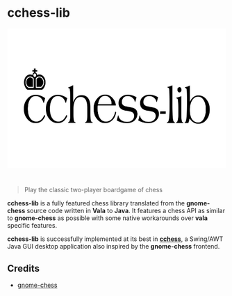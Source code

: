 # cchess-lib

<p align="center">
    <img src="assets/cchess-lib.png" alt="cchess-lib" width="640" height="320">
</p>

<h1></h1>

> Play the classic two-player boardgame of chess

**cchess-lib** is a fully featured chess library translated from the **gnome-chess** source code written in **Vala** to **Java**. It features a chess API as similar to **gnome-chess** as possible with some native workarounds over **vala** specific features.

**cchess-lib** is successfully implemented at its best in **[cchess](https://github.com/CoronaCrew/cchess)**, a Swing/AWT Java GUI desktop application also inspired by the **gnome-chess** frontend.

## Credits

* [gnome-chess](https://gitlab.gnome.org/GNOME/gnome-chess)
